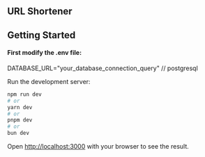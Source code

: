 ## URL Shortener 

## Getting Started

#### First modify the .env file:

DATABASE_URL="your_database_connection_query"   // postgresql


Run the development server:

```bash
npm run dev
# or
yarn dev
# or
pnpm dev
# or
bun dev
```

Open [http://localhost:3000](http://localhost:3000) with your browser to see the result.

